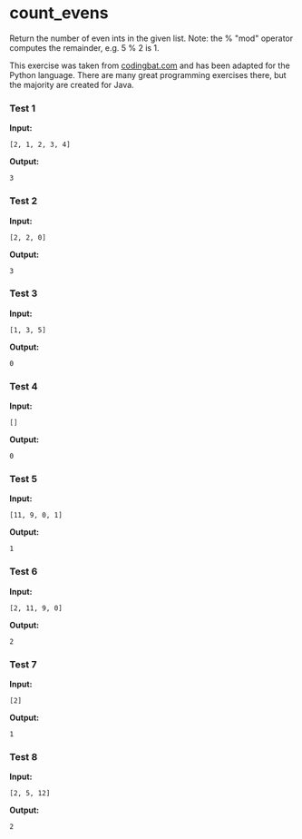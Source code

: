 # count_evens





Return the number of even ints in the given list. Note: the % "mod" operator computes the remainder, e.g. 5 % 2 is 1.

This exercise was taken from [codingbat.com](https://codingbat.com/prob/p162010) and has been adapted for the Python language. There are many great programming exercises there, but the majority are created for Java.






### Test 1
**Input:**
```
[2, 1, 2, 3, 4]
```
**Output:**
```
3
```
### Test 2
**Input:**
```
[2, 2, 0]
```
**Output:**
```
3
```
### Test 3
**Input:**
```
[1, 3, 5]
```
**Output:**
```
0
```
### Test 4
**Input:**
```
[]
```
**Output:**
```
0
```
### Test 5
**Input:**
```
[11, 9, 0, 1]
```
**Output:**
```
1
```
### Test 6
**Input:**
```
[2, 11, 9, 0]
```
**Output:**
```
2
```
### Test 7
**Input:**
```
[2]
```
**Output:**
```
1
```
### Test 8
**Input:**
```
[2, 5, 12]
```
**Output:**
```
2
```


